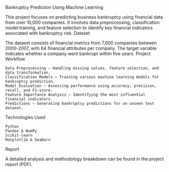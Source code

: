 Bankruptcy Prediction Using Machine Learning

This project focuses on predicting business bankruptcy using financial data from over 10,000 companies. It involves data preprocessing, classification model training, and feature selection to identify key financial indicators associated with bankruptcy risk.
Dataset

The dataset consists of financial metrics from 7,000 companies between 2000-2007, with 64 financial attributes per company. The target variable indicates whether a company went bankrupt within five years.
Project Workflow

    Data Preprocessing – Handling missing values, feature selection, and data transformation.
    Classification Models – Training various machine learning models for bankruptcy prediction.
    Model Evaluation – Assessing performance using accuracy, precision, recall, and F1-score.
    Feature Importance Analysis – Identifying the most influential financial indicators.
    Predictions – Generating bankruptcy predictions for an unseen test dataset.

Technologies Used

    Python
    Pandas & NumPy
    Scikit-learn
    Matplotlib & Seaborn

Report

A detailed analysis and methodology breakdown can be found in the project report (PDF).
